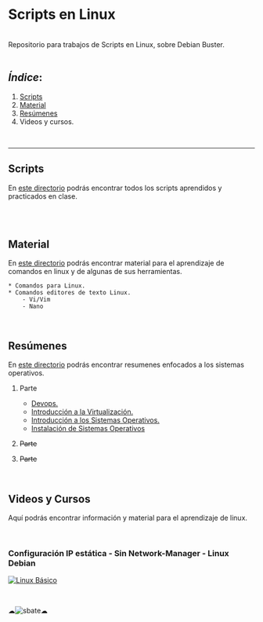 # Scripts en Linux

<br>
Repositorio para trabajos de Scripts en Linux, sobre Debian Buster.
<br>
<br>

## *Índice*:

1. [Scripts](https://github.com/Mbonillac/scripts-linux/tree/main/Scripts)
2. [Material](https://github.com/Mbonillac/scripts-linux/tree/main/Material)
3. [Resúmenes](https://github.com/Mbonillac/scripts-linux/tree/main/Resumenes)
4. Videos y cursos.
       
<br>

---

## Scripts

En [este directorio](https://github.com/Mbonillac/scripts-linux/tree/main/Scripts) podrás encontrar todos los scripts aprendidos y practicados en clase.

<br>
<br>

## Material

En [este directorio](https://github.com/Mbonillac/scripts-linux/tree/main/Material) podrás encontrar material para el aprendizaje de comandos en linux y de algunas de sus herramientas.

    * Comandos para Linux. 
    * Comandos editores de texto Linux.
        - Vi/Vim
        - Nano

<br>

## Resúmenes

 En [este directorio](https://github.com/Mbonillac/scripts-linux/tree/main/Resumenes) podrás encontrar resumenes enfocados a los sistemas operativos.

1. Parte
    - [Devops.](https://github.com/Mbonillac/scripts-linux/blob/main/Resumenes/DEVOPS.pdf)
    - [Introducción a la Virtualización.](https://github.com/Mbonillac/scripts-linux/blob/main/Resumenes/Introducci%C3%B3n%20a%20la%20Virtualizaci%C3%B3n.pdf)
    - [Introducción a los Sistemas Operativos.](https://github.com/Mbonillac/scripts-linux/blob/main/Resumenes/Introducci%C3%B3n%20a%20los%20Sistemas%20Operativos.pdf)
    - [Instalación de Sistemas Operativos](https://github.com/Mbonillac/scripts-linux/blob/main/Resumenes/Instalaci%C3%B3n%20de%20Sistemas%20Operativos.pdf)
   
    
    

2. ~~Parte~~
3. ~~Parte~~



        

 <br>
 

## Videos y Cursos

Aquí podrás encontrar información y material para el aprendizaje de linux.

<br>

### Configuración IP estática - Sin Network-Manager - Linux Debian

[![Linux Básico](https://sinergiaformacion.es/wp-content/uploads/2014/10/linux-basico1.jpg)](https://youtu.be/rSYQQUSg2z0)

<br>

☁![sbate](https://lh3.googleusercontent.com/proxy/HDmlpB-27x04831Ut4IZppeMJiKtYuO85eWWwyXBfIgBE5KhyBIK9aX5Pduyamt46W-GReSQUIss1GExt8bfGaN2BdRVta9MigH199owTcKlriYUN0Ah4f-R9HQu)☁ 